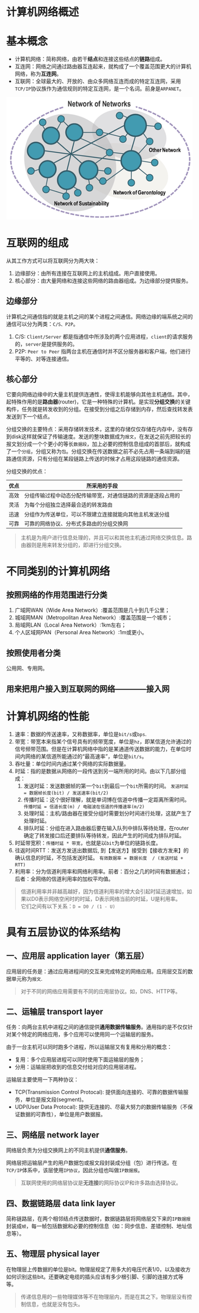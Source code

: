 # 计算机网络概述

# 基本概念
+ 计算机网络：简称网络，由若干**结点**和连接这些结点的**链路**组成。
+ 互连网：网络之间通过路由器互连起来，就构成了一个覆盖范围更大的计算机网络，称为**互连网**。
+ 互联网：全球最大的、开放的、由众多网络互连而成的特定互连网，采用`TCP/IP`协议族作为通信规则的特定互连网，是一个名词。前身是`ARPANET`。

![](https://raw.githubusercontent.com/CyC2018/CS-Notes/master/docs/notes/pics/network-of-networks.gif)

# 互联网的组成
从其工作方式可以将互联网分为两大块：
1.  边缘部分：由所有连接在互联网上的主机组成。用户直接使用。
2.  核心部分：由大量网络和连接这些网络的路由器组成。为边缘部分提供服务。

## 边缘部分
计算机之间通信指的就是主机之间的某个进程之间通信。网络边缘的端系统之间的通信可以分为两类：`C/S、P2P`。
1.  C/S:  `Client/Server` 都是指通信中所涉及的两个应用进程，`client`的请求服务的，`server`是提供服务的。
2.  P2P:  `Peer to Peer` 指两台主机在通信时并不区分服务器和客户端，他们进行平等的、对等连接通信。

## 核心部分
它要向网络边缘中的大量主机提供连通性，使得主机能够向其他主机通信。其中，起特殊作用的是**路由器**(router)，它是一种特殊的计算机。是实现**分组交换**的关键构件，任务就是转发收到的分组。在接受到分组之后存储到内存，然后查找转发表发送到下一个结点。

分组交换的主要特点：采用存储转发技术，这里的存储仅仅存储在内存中，没有存到disk这样就保证了传输速度。发送的整块数据成为`报文`，在发送之前先把较长的报文划分成一个个更小的等长`数据段`，加上必要的控制信息组成的首部后，就构成了一个`分组`，分组又称为`包`。分组交换在传送数据之前不必先占用一条端到端的链路通信资源，只有分组在某段链路上传送的时候才占用这段链路的通信资源。

分组交换的优点：

优点|所采用的手段
-|-
高效 | 分组传输过程中动态分配传输带宽，对通信链路的资源是逐段占用的
灵活 | 为每个分组独立选择最合适的转发路由
迅速 | 分组作为传送单位，可以不限建立连接就能向其他主机发送分组
可靠 | 可靠的网络协议、分布式多路由的分组交换网

> 主机是为用户进行信息处理的，并且可以和其他主机通过网络交换信息。路由器则是用来转发分组的，即进行分组交换。

# 不同类别的计算机网络
## 按照网络的作用范围进行分类
1.  广域网WAN（Wide Area Network）:覆盖范围是几十到几千公里；
2.  城域网MAN（Metropolitan Area Network）:覆盖范围是一个城市；
3.  局域网LAN（Local Area Network）:1km左右；
4.  个人区域网PAN（Personal Area Network）:1m或更小。

## 按照使用者分类
公用网、专用网。

## 用来把用户接入到互联网的网络————接入网

# 计算机网络的性能
1.  速率：数据的传送速率，又称数据率，单位是`bit/s`或`bps`.
2.  带宽：带宽本来指某个信号具有的频带宽度，单位是`hz`，即某信道允许通过的信号频带范围。但是在计算机网络中指的是某通道传送数据的能力，在单位时间内网络的某信道所能通过的“最高速率”，单位是`bit/s`。
3.  吞吐量：单位时间内通过某个网络的实际数据量。
4.  时延：指的是数据从网络的一段传送到另一端所用的时间。由以下几部分组成：
    1.  发送时延：发送数据帧的第一个`bit`到最后一个`bit`所需的时间。 `发送时延 = 数据帧长度(bit) / 发送速率(bit/2)`
    2.  传播时延：这个很好理解，就是单词博在信道中传播一定距离所需时间。 `传播时延 = 信道长度(m) / 电磁波在信道的传播速率(m/2)`
    3.  处理时延：主机/路由器在接受分组时需要划分时间进行处理，这就产生了处理时延。
    4.  排队时延：分组在进入路由器后要在输入队列中排队等待处理，在router确定了转发接口后还要排队等待转发，因此产生的时间成为排队时延。
5.  时延带宽积：`传播时延 * 带宽`，也就是以`bit`为单位的链路长度。
6.  往返时间RTT：发送方发送出数据后, 到【发送方】接受到【接收方发来】的确认信息的时延，不包括发送时延。 `有效数据率 = 数据长度  / (发送时延 + RTT)`
7.  利用率：分为信道利用率和网络利用率。前者：百分之几的时间有数据通过；后者：全网络的信道利用率的加权平均值。
> 信道利用率并非越高越好，因为信道利用率的增大会引起时延迅速增加，如果以D0表示网络空闲时的时延，D表示网络当前的时延，U是利用率。<br>它们之间有以下关系：`D = D0 / (1 - U)`

# 具有五层协议的体系结构

## 一、应用层 application layer（第五层）
应用层的任务是：通过应用进程间的交互来完成特定的网络应用。应用层交互的数据单元称为`报文`.
> 对于不同的网络应用需要有不同的应用层协议。如，DNS、HTTP等。

## 二、运输层 transport layer
任务：向两台主机中进程之间的通信提供**通用数据传输服务**。通用指的是不仅仅针对某个特定的网络应用，多个应用可以使用同一个运输层的服务。

由于一台主机可以同时跑多个进程，所以运输层又有复用和分用的概念：
+ 复用：多个应用层进程可以同时使用下面运输层的服务；
+ 分用：运输层把收到的信息交付给对应的应用层进程。

运输层主要使用一下两种协议：
+ TCP(Transmission Control Protocal): 提供面向连接的、可靠的数据传输服务，单位是报文段(segment)。
+ UDP(User Data Protocal): 提供无连接的、尽最大努力的数据传输服务（不保证数据的可靠性），单位是用户数据报。

## 三、网络层 network layer
网络层负责为分组交换网上的不同主机提供**通信服务**。

网络层把运输层产生的用户数据包或报文段封装成分组（包）进行传送。在`TCP/IP`体系中，该层使用`IP协议`，因此分组也叫做`IP数据报`。

> 互联网使用的网络层协议是**无连接**的网际协议IP和许多路由选择协议。

## 四、数据链路层 data link layer
简称链路层，在两个相邻结点传送数据时，数据链路层将网络层交下来的`IP数据报`封装成`帧`，每一帧包括数据和必要的控制信息（如：同步信息、差错控制、地址信息等）。

## 五、物理层 physical layer
在物理层上传数据的单位是bit。物理层规定了用多大的电压代表1/0，以及接收方如何识别这些bit。还要确定电缆的插头应该有多少根引脚、引脚的连接方式等等。

> 传递信息用的一些物理媒体等不在物理层内，而是在其之下。物理层没有控制信息，也就是没有包头。
